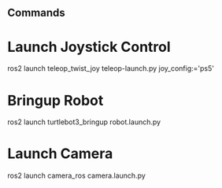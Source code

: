 ## Commands
# Launch Joystick Control
ros2 launch teleop_twist_joy teleop-launch.py joy_config:='ps5'

# Bringup Robot
ros2 launch turtlebot3_bringup robot.launch.py

# Launch Camera
ros2 launch camera_ros camera.launch.py
